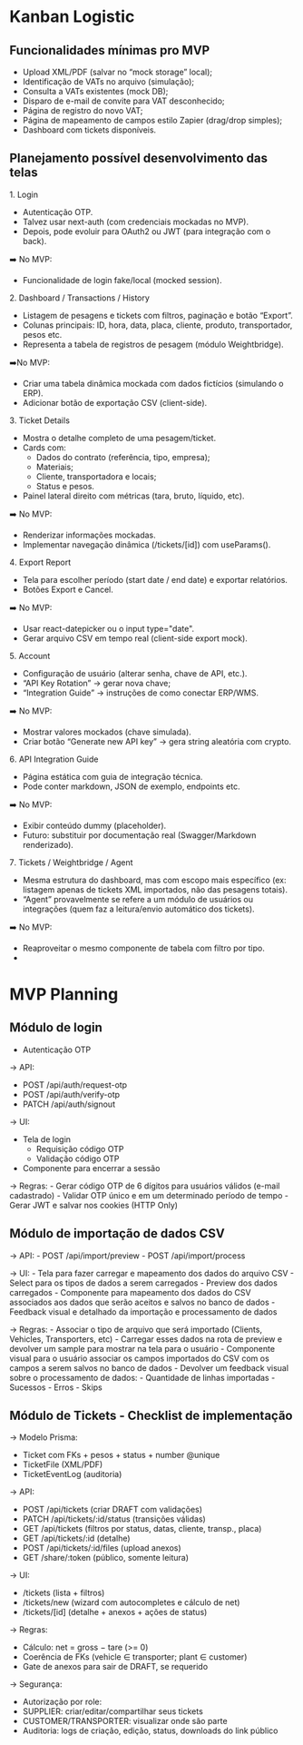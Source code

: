 # Kanban Logistic

## Funcionalidades mínimas pro MVP
- Upload XML/PDF (salvar no “mock storage” local);
- Identificação de VATs no arquivo (simulação);
- Consulta a VATs existentes (mock DB);
- Disparo de e-mail de convite para VAT desconhecido;
- Página de registro do novo VAT;
- Página de mapeamento de campos estilo Zapier (drag/drop simples);
- Dashboard com tickets disponíveis.

## Planejamento possível desenvolvimento das telas
1️. Login
- Autenticação OTP.
- Talvez usar next-auth (com credenciais mockadas no MVP).
- Depois, pode evoluir para OAuth2 ou JWT (para integração com o back).

➡️ No MVP: 
- Funcionalidade de login fake/local (mocked session).

2️. Dashboard / Transactions / History
- Listagem de pesagens e tickets com filtros, paginação e botão “Export”.
- Colunas principais: ID, hora, data, placa, cliente, produto, transportador, pesos etc.
- Representa a tabela de registros de pesagem (módulo Weightbridge).

➡️No MVP:
- Criar uma tabela dinâmica mockada com dados fictícios (simulando o ERP).
- Adicionar botão de exportação CSV (client-side).

3️. Ticket Details
- Mostra o detalhe completo de uma pesagem/ticket.
- Cards com:
	- Dados do contrato (referência, tipo, empresa);
	- Materiais;
	- Cliente, transportadora e locais;
	- Status e pesos.
- Painel lateral direito com métricas (tara, bruto, líquido, etc).

➡️ No MVP:
- Renderizar informações mockadas.
- Implementar navegação dinâmica (/tickets/[id]) com useParams().

4️. Export Report
- Tela para escolher período (start date / end date) e exportar relatórios.
- Botões Export e Cancel.

➡️ No MVP:
- Usar react-datepicker ou o input type="date".
- Gerar arquivo CSV em tempo real (client-side export mock).

5️. Account
- Configuração de usuário (alterar senha, chave de API, etc.).
- “API Key Rotation” → gerar nova chave;
- “Integration Guide” → instruções de como conectar ERP/WMS.

➡️ No MVP:
- Mostrar valores mockados (chave simulada).
- Criar botão “Generate new API key” → gera string aleatória com crypto.

6️. API Integration Guide
- Página estática com guia de integração técnica.
- Pode conter markdown, JSON de exemplo, endpoints etc.

➡️ No MVP:

- Exibir conteúdo dummy (placeholder).
- Futuro: substituir por documentação real (Swagger/Markdown renderizado).

7️. Tickets / Weightbridge / Agent
- Mesma estrutura do dashboard, mas com escopo mais específico (ex: listagem apenas de tickets XML importados, não das pesagens totais).
- “Agent” provavelmente se refere a um módulo de usuários ou integrações (quem faz a leitura/envio automático dos tickets).

➡️ No MVP:
- Reaproveitar o mesmo componente de tabela com filtro por tipo.
- 
# MVP Planning

## Módulo de login

- Autenticação OTP

-> API:

- POST /api/auth/request-otp
- POST /api/auth/verify-otp
- PATCH /api/auth/signout

-> UI:
- Tela de login
  - Requisição código OTP
  - Validação código OTP
- Componente para encerrar a sessão

-> Regras:
	- Gerar código OTP de 6 dígitos para usuários válidos (e-mail cadastrado)
	- Validar OTP único e em um determinado período de tempo
	- Gerar JWT e salvar nos cookies (HTTP Only)

## Módulo de importação de dados CSV

-> API:
	- POST /api/import/preview
	- POST /api/import/process

-> UI:
	- Tela para fazer carregar e mapeamento dos dados do arquivo CSV
  	- Select para os tipos de dados a serem carregados
  	- Preview dos dados carregados
  	- Componente para mapeamento dos dados do CSV associados aos dados que serão aceitos e salvos no banco de dados
  	- Feedback visual e detalhado da importação e processamento de dados

-> Regras:
	- Associar o tipo de arquivo que será importado (Clients, Vehicles, Transporters, etc)
	- Carregar esses dados na rota de preview e devolver um sample para mostrar na tela para o usuário
	- Componente visual para o usuário associar os campos importados do CSV com os campos a serem salvos no banco de dados
	- Devolver um feedback visual sobre o processamento de dados:
  	- Quantidade de linhas importadas
  	- Sucessos
  	- Erros
  	- Skips

## Módulo de Tickets - Checklist de implementação 

-> Modelo Prisma:

- Ticket com FKs + pesos + status + number @unique
- TicketFile (XML/PDF)
- TicketEventLog (auditoria)

-> API:

- POST /api/tickets (criar DRAFT com validações)
- PATCH /api/tickets/:id/status (transições válidas)
- GET /api/tickets (filtros por status, datas, cliente, transp., placa)
- GET /api/tickets/:id (detalhe)
- POST /api/tickets/:id/files (upload anexos)
- GET /share/:token (público, somente leitura)

-> UI:

- /tickets (lista + filtros)
- /tickets/new (wizard com autocompletes e cálculo de net)
- /tickets/[id] (detalhe + anexos + ações de status)

-> Regras:

- Cálculo: net = gross − tare (>= 0)
- Coerência de FKs (vehicle ∈ transporter; plant ∈ customer)
- Gate de anexos para sair de DRAFT, se requerido

-> Segurança:

- Autorização por role:
- SUPPLIER: criar/editar/compartilhar seus tickets
- CUSTOMER/TRANSPORTER: visualizar onde são parte
- Auditoria: logs de criação, edição, status, downloads do link público
